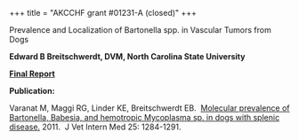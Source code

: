 +++
title = "AKCCHF grant #01231-A (closed)"
+++

Prevalence and Localization of Bartonella spp. in Vascular Tumors from
Dogs

**Edward B Breitschwerdt, DVM, North Carolina State University**

[**Final Report**](</files/1231-A EY1 FINAL Summary.pdf>)

**Publication:**

Varanat M, Maggi RG, Linder KE, Breitschwerdt EB.  [Molecular prevalence
of Bartonella, Babesia, and hemotropic Mycoplasma sp. in dogs with
splenic disease.](http://www.ncbi.nlm.nih.gov/pubmed/22092618) 2011.  J
Vet Intern Med 25: 1284-1291.
